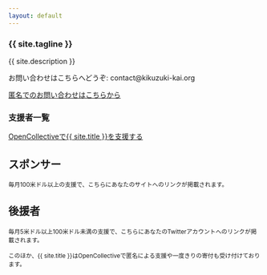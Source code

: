 ```yaml
---
layout: default
---
```

<article class="home" role="article">
    <section class="landing" role="document">
<h1>{{ site.tagline }}</h1>
<p>{{ site.description }}</p>
<p>お問い合わせはこちらへどうぞ: contact@kikuzuki<span class="obfuscate">-</span>kai.org</p>
<p><a href="{{site.url}}/docs/contact.html">匿名でのお問い合わせはこちらから</a></p>
    </section>
    <section class="backers" role="document">
        <div class="opencollective">
<h1>支援者一覧</h1>
<p><a href="https://opencollective.com/{{ site.github.owner_name }}#support">OpenCollectiveで{{ site.title }}を支援する</a></p>
<h2>スポンサー</h2>
<small>毎月100米ドル以上の支援で、こちらにあなたのサイトへのリンクが掲載されます。</small>
<p><object data="https://opencollective.com/{{ site.github.owner_name }}/tiers/sponsor.svg"></object></p>
<h2>後援者</h2>
<small>毎月5米ドル以上100米ドル未満の支援で、こちらにあなたのTwitterアカウントへのリンクが掲載されます。</small>
<p><object data="https://opencollective.com/{{ site.github.owner_name }}/tiers/backer.svg"></object></p>
<small>このほか、{{ site.title }}はOpenCollectiveで匿名による支援や一度きりの寄付も受け付けております。</small>
        </div>
    </section>
</article>
